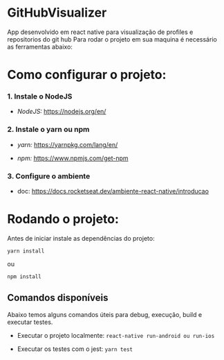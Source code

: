 ﻿# GitHubVisualizer

App desenvolvido em react native para visualização de profiles e repositorios do git hub
Para rodar o projeto em sua maquina é necessário as ferramentas abaixo:

# Como configurar o projeto:

### 1. Instale o NodeJS

- _NodeJS:_ https://nodejs.org/en/

### 2. Instale o yarn ou npm

- _yarn:_ https://yarnpkg.com/lang/en/

- _npm:_ https://www.npmjs.com/get-npm

### 3. Configure o ambiente

- doc: https://docs.rocketseat.dev/ambiente-react-native/introducao

# Rodando o projeto:

Antes de iniciar instale as dependências do projeto:

`yarn install`

ou

`npm install`

## Comandos disponíveis

Abaixo temos alguns comandos úteis para debug, execução, build e executar testes.

* Executar o projeto localmente:
  `react-native run-android ou run-ios`

- Executar os testes com o jest:
  `yarn test`
